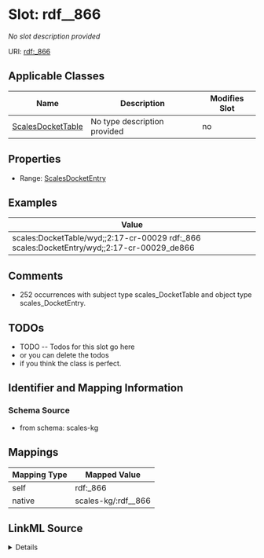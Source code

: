 

# Slot: rdf__866


_No slot description provided_





URI: [rdf:_866](http://www.w3.org/1999/02/22-rdf-syntax-ns#_866)



<!-- no inheritance hierarchy -->





## Applicable Classes

| Name | Description | Modifies Slot |
| --- | --- | --- |
| [ScalesDocketTable](../classes/ScalesDocketTable.md) | No type description provided |  no  |







## Properties

* Range: [ScalesDocketEntry](../classes/ScalesDocketEntry.md)






## Examples

| Value |
| --- |
| scales:DocketTable/wyd;;2:17-cr-00029 rdf:_866 scales:DocketEntry/wyd;;2:17-cr-00029_de866 |

## Comments

* 252 occurrences with subject type scales_DocketTable and object type scales_DocketEntry.

## TODOs

* TODO -- Todos for this slot go here
* or you can delete the todos
* if you think the class is perfect.

## Identifier and Mapping Information







### Schema Source


* from schema: scales-kg




## Mappings

| Mapping Type | Mapped Value |
| ---  | ---  |
| self | rdf:_866 |
| native | scales-kg/:rdf__866 |




## LinkML Source

<details>
```yaml
name: rdf__866
description: No slot description provided
todos:
- TODO -- Todos for this slot go here
- or you can delete the todos
- if you think the class is perfect.
comments:
- 252 occurrences with subject type scales_DocketTable and object type scales_DocketEntry.
examples:
- value: scales:DocketTable/wyd;;2:17-cr-00029 rdf:_866 scales:DocketEntry/wyd;;2:17-cr-00029_de866
from_schema: scales-kg
rank: 1000
slot_uri: rdf:_866
alias: rdf__866
domain_of:
- scales_DocketTable
range: scales_DocketEntry

```
</details>
